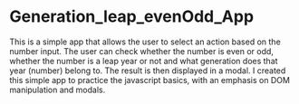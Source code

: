 # Generation_leap_evenOdd_App

This is a simple app that allows the user to select an action based on the number input. The user can check whether the number is even or odd, whether the number is a leap year or not and what generation does that year (number) belong to. The result is then displayed in a modal.
I created this simple app to practice the javascript basics, with an emphasis on DOM manipulation and modals.
